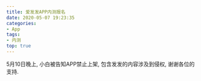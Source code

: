 ```yaml
---
title: 爱发发APP内测报名
date: 2020-05-07 19:23:35
categories:
- App
tags:
- 内测
top: true
---
```


5月10日晚上, 小白被告知APP禁止上架, 包含发发的内容涉及到侵权, 谢谢各位的支持.
